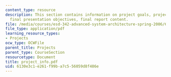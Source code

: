 ```yaml
---
content_type: resource
description: This section contains information on project goals, project deliverables,
  final presentation objectives, final report content.
file: /media/courses/esd-342-advanced-system-architecture-spring-2006/6130e3c1e261f99ba7c556059d8f486e_project_info.pdf
file_type: application/pdf
learning_resource_types:
- Projects
ocw_type: OCWFile
parent_title: Projects
parent_type: CourseSection
resourcetype: Document
title: project_info.pdf
uid: 6130e3c1-e261-f99b-a7c5-56059d8f486e
---
```

